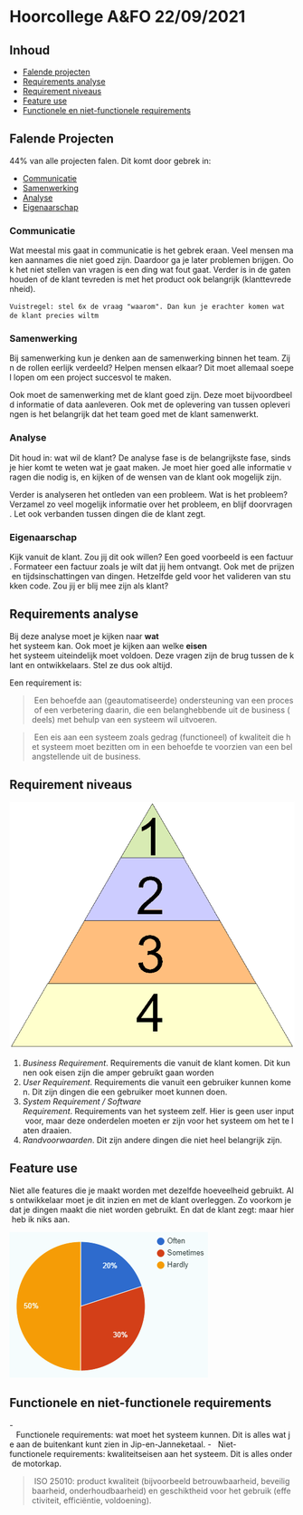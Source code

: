 # Hoorcollege A&FO 22/09/2021

## Inhoud

- [Falende projecten](#falende%20projecten)
- [Requirements analyse](#requirements%20analyse)
- [Requirement niveaus](#requirement%20niveaus)
- [Feature use](#feature%20use)
- [Functionele en niet-functionele requirements](#functionele%20en%20niet-functionele%20requirements)

## Falende Projecten

44% van alle projecten falen. Dit komt door gebrek in:

- [Communicatie](#communicatie)
- [Samenwerking](#samenwerking)
- [Analyse](#analyse)
- [Eigenaarschap](#eigenaarschap)

### Communicatie

Wat meestal mis gaat in communicatie is het gebrek eraan. Veel mensen maken aannames die niet goed zijn. Daardoor ga je later problemen brijgen. Ook het niet stellen van vragen is een ding wat fout gaat. Verder is in de gaten houden of de klant tevreden is met het product ook belangrijk (klanttevredenheid).

```ad-info
Vuistregel: stel 6x de vraag "waarom". Dan kun je erachter komen wat de klant precies wiltm 
```

### Samenwerking

Bij samenwerking kun je denken aan de samenwerking binnen het team. Zijn de rollen eerlijk verdeeld? Helpen mensen elkaar? Dit moet allemaal soepel lopen om een project succesvol te maken.

Ook moet de samenwerking met de klant goed zijn. Deze moet bijvoordbeeld informatie of data aanleveren. Ook met de oplevering van tussen opleveringen is het belangrijk dat het team goed met de klant samenwerkt.

### Analyse

Dit houd in: wat wil de klant? De analyse fase is de belangrijkste fase, sinds je hier komt te weten wat je gaat maken. Je moet hier goed alle informatie vragen die nodig is, en kijken of de wensen van de klant ook mogelijk zijn.

Verder is analyseren het ontleden van een probleem. Wat is het probleem? Verzamel zo veel mogelijk informatie over het probleem, en blijf doorvragen. Let ook verbanden tussen dingen die de klant zegt.

### Eigenaarschap

Kijk vanuit de klant. Zou jij dit ook willen? Een goed voorbeeld is een factuur. Formateer een factuur zoals je wilt dat jij hem ontvangt. Ook met de prijzen en tijdsinschattingen van dingen. Hetzelfde geld voor het valideren van stukken code. Zou jij er blij mee zijn als klant?

## Requirements analyse

Bij deze analyse moet je kijken naar **wat** het systeem kan. Ook moet je kijken aan welke **eisen** het systeem uiteindelijk moet voldoen. Deze vragen zijn de brug tussen de klant en ontwikkelaars. Stel ze dus ook altijd.

Een requirement is:

>  Een behoefde aan (geautomatiseerde) ondersteuning van een proces of een verbetering daarin, die een belanghebbende uit de business (deels) met behulp van een systeem wil uitvoeren.

>  Een eis aan een systeem zoals gedrag (functioneel) of kwaliteit die het systeem moet bezitten om in een behoefde te voorzien van een belangstellende uit de business.

## Requirement niveaus

![piramide-requirement-niveaus.png](../../assets/afo/2021-09-22/piramide-requirement-niveaus.png)

1. _Business Requirement_. Requirements die vanuit de klant komen. Dit kunnen ook eisen zijn die amper gebruikt gaan worden
2. _User Requirement_. Requirements die vanuit een gebruiker kunnen komen. Dit zijn dingen die een gebruiker moet kunnen doen.
3. _System Requirement / Software Requirement_. Requirements van het systeem zelf. Hier is geen user input voor, maar deze onderdelen moeten er zijn voor het systeem om het te laten draaien.
4. _Randvoorwaarden_. Dit zijn andere dingen die niet heel belangrijk zijn.

## Feature use

Niet alle features die je maakt worden met dezelfde hoeveelheid gebruikt. Als ontwikkelaar moet je dit inzien en met de klant overleggen. Zo voorkom je dat je dingen maakt die niet worden gebruikt. En dat de klant zegt: maar hier heb ik niks aan.

![pie-chart](../../assets/afo/2021-09-22/pie-chart.png)

## Functionele en niet-functionele requirements

-   Functionele requirements: wat moet het systeem kunnen. Dit is alles wat je aan de buitenkant kunt zien in Jip-en-Janneketaal.
-   Niet-functionele requirements: kwaliteitseisen aan het systeem. Dit is alles onder de motorkap.

>  ISO 25010: product kwaliteit (bijvoorbeeld betrouwbaarheid, beveiligbaarheid, onderhoudbaarheid) en geschiktheid voor het gebruik (effectiviteit, efficiëntie, voldoening).
